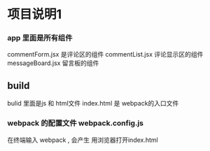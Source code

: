 项目说明1
===================================

###  app 里面是所有组件
commentForm.jsx  是评论区的组件
commentList.jsx  评论显示区的组件
messageBoard.jsx  留言板的组件

build
--------------------------
bulid 里面是js 和 html文件 index.html 是 webpack的入口文件

### webpack 的配置文件 webpack.config.js
在终端输入 webpack , 会产生 用浏览器打开index.html


